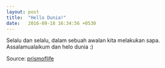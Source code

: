 ```yaml
---
layout: post
title:  "Hello Dunia!"
date:   2016-09-18 16:34:56 +0530
---
```


Selalu dan selalu, dalam sebuah awalan kita melakukan sapa. Assalamualaikum dan helo dunia :)

Source: [prismoflife](https://prismoflife.wordpress.com/2013/07/13/reading-exactly-what-is-written-and-writing-exactly-what-is-spoken)